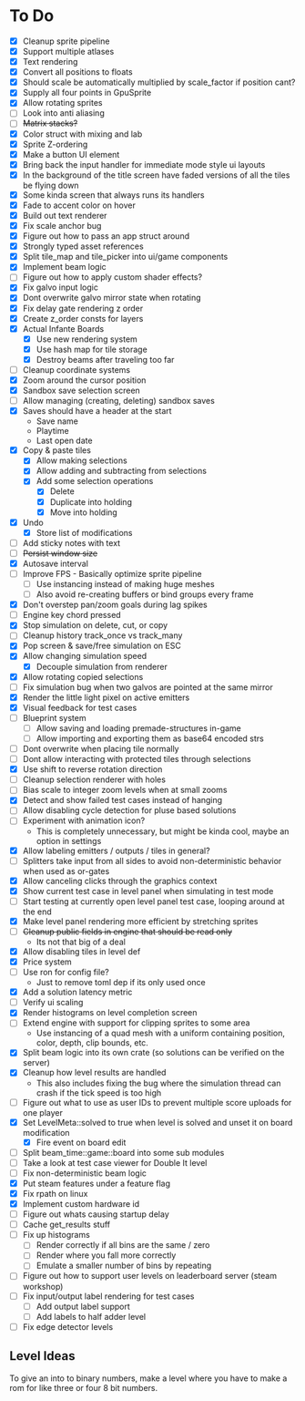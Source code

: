# To Do

- [x] Cleanup sprite pipeline
- [x] Support multiple atlases
- [x] Text rendering
- [x] Convert all positions to floats
- [x] Should scale be automatically multiplied by scale_factor if position cant?
- [x] Supply all four points in GpuSprite
- [x] Allow rotating sprites
- [ ] Look into anti aliasing
- [ ] ~~Matrix stacks?~~
- [x] Color struct with mixing and lab
- [x] Sprite Z-ordering
- [x] Make a button UI element
- [x] Bring back the input handler for immediate mode style ui layouts
- [x] In the background of the title screen have faded versions of all the tiles be flying down
- [x] Some kinda screen that always runs its handlers
- [x] Fade to accent color on hover
- [x] Build out text renderer
- [x] Fix scale anchor bug
- [x] Figure out how to pass an app struct around
- [x] Strongly typed asset references
- [x] Split tile_map and tile_picker into ui/game components
- [x] Implement beam logic
- [ ] Figure out how to apply custom shader effects?
- [x] Fix galvo input logic
- [x] Dont overwrite galvo mirror state when rotating
- [x] Fix delay gate rendering z order
- [x] Create z_order consts for layers
- [x] Actual Infante Boards
  - [x] Use new rendering system
  - [x] Use hash map for tile storage
  - [x] Destroy beams after traveling too far
- [ ] Cleanup coordinate systems
- [x] Zoom around the cursor position
- [x] Sandbox save selection screen
- [ ] Allow managing (creating, deleting) sandbox saves
- [x] Saves should have a header at the start
  - Save name
  - Playtime
  - Last open date
- [x] Copy & paste tiles
  - [x] Allow making selections
  - [x] Allow adding and subtracting from selections
  - [x] Add some selection operations
    - [x] Delete
    - [x] Duplicate into holding
    - [x] Move into holding
- [x] Undo
  - [x] Store list of modifications
- [ ] Add sticky notes with text
- [ ] ~~Persist window size~~
- [x] Autosave interval
- [ ] Improve FPS - Basically optimize sprite pipeline
  - [ ] Use instancing instead of making huge meshes
  - [ ] Also avoid re-creating buffers or bind groups every frame
- [x] Don't overstep pan/zoom goals during lag spikes
- [ ] Engine key chord pressed
- [x] Stop simulation on delete, cut, or copy
- [ ] Cleanup history track_once vs track_many
- [x] Pop screen & save/free simulation on ESC
- [x] Allow changing simulation speed
  - [x] Decouple simulation from renderer
- [x] Allow rotating copied selections
- [ ] Fix simulation bug when two galvos are pointed at the same mirror
- [x] Render the little light pixel on active emitters
- [x] Visual feedback for test cases
- [ ] Blueprint system
  - [ ] Allow saving and loading premade-structures in-game
  - [ ] Allow importing and exporting them as base64 encoded strs
- [ ] Dont overwrite when placing tile normally
- [ ] Dont allow interacting with protected tiles through selections
- [x] Use shift to reverse rotation direction
- [ ] Cleanup selection renderer with holes
- [ ] Bias scale to integer zoom levels when at small zooms
- [x] Detect and show failed test cases instead of hanging
- [ ] Allow disabling cycle detection for pluse based solutions
- [ ] Experiment with animation icon?
  - This is completely unnecessary, but might be kinda cool, maybe an option in settings
- [x] Allow labeling emitters / outputs / tiles in general?
- [ ] Splitters take input from all sides to avoid non-deterministic behavior when used as or-gates
- [x] Allow canceling clicks through the graphics context
- [x] Show current test case in level panel when simulating in test mode
- [ ] Start testing at currently open level panel test case, looping around at the end
- [x] Make level panel rendering more efficient by stretching sprites
- [ ] ~~Cleanup public fields in engine that should be read only~~
  - Its not that big of a deal
- [x] Allow disabling tiles in level def
- [x] Price system
- [ ] Use ron for config file?
  - Just to remove toml dep if its only used once
- [x] Add a solution latency metric
- [ ] Verify ui scaling
- [x] Render histograms on level completion screen
- [ ] Extend engine with support for clipping sprites to some area  
  - Use instancing of a quad mesh with a uniform containing position, color, depth, clip bounds, etc.
- [x] Split beam logic into its own crate (so solutions can be verified on the server)
- [x] Cleanup how level results are handled
  - This also includes fixing the bug where the simulation thread can crash if the tick speed is too high
- [ ] Figure out what to use as user IDs to prevent multiple score uploads for one player
- [x] Set LevelMeta::solved to true when level is solved and unset it on board modification
  - [x] Fire event on board edit
- [ ] Split beam_time::game::board into some sub modules
- [ ] Take a look at test case viewer for Double It level
- [ ] Fix non-deterministic beam logic
- [x] Put steam features under a feature flag
- [x] Fix rpath on linux
- [x] Implement custom hardware id
- [ ] Figure out whats causing startup delay
- [ ] Cache get_results stuff
- [ ] Fix up histograms
  - [ ] Render correctly if all bins are the same / zero
  - [ ] Render where you fall more correctly  
  - [ ] Emulate a smaller number of bins by repeating
- [ ] Figure out how to support user levels on leaderboard server (steam workshop)
- [ ] Fix input/output label rendering for test cases
  - [ ] Add output label support
  - [ ] Add labels to half adder level
- [ ] Fix edge detector levels

## Level Ideas

To give an into to binary numbers, make a level where you have to make a rom for like three or four 8 bit numbers.
